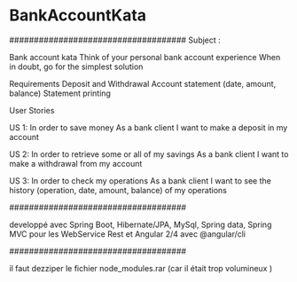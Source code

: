 # BankAccountKata

####################################
Subject :

Bank account kata
Think of your personal bank account experience When in doubt, go for the simplest solution
 
Requirements
Deposit and Withdrawal
Account statement (date, amount, balance)
Statement printing
 
User Stories
 
US 1: 
In order to save money
As a bank client
I want to make a deposit in my account
 
 US 2: 
In order to retrieve some or all of my savings
As a bank client
I want to make a withdrawal from my account

 US 3: 
In order to check my operations
As a bank client
I want to see the history (operation, date, amount, balance)  of my operations

####################################

developpé avec Spring Boot, Hibernate/JPA, MySql, Spring data, Spring MVC pour les WebService Rest
			et Angular 2/4  avec @angular/cli

####################################

il faut dezziper le fichier node_modules.rar (car il était trop volumineux )

